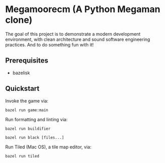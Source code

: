 # Megamoorecm (A Python Megaman clone)

The goal of this project is to demonstrate a modern development environment, with
clean architecture and sound software engineering practices.  And to do something
fun with it!
    
## Prerequisites

* bazelisk

## Quickstart

Invoke the game via:
```
bazel run game:main
```

Run formatting and linting via:
```
bazel run buildifier
```
```
bazel run black [files...]
```

Run Tiled (Mac OS), a tile map editor, via:
```
bazel run tiled
```
